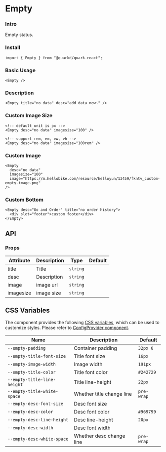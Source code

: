 # Empty

### Intro

Empty status.

### Install

```tsx
import { Empty } from "@quarkd/quark-react";
```

### Basic Usage

```tsx
<Empty />
```

### Description

```tsx
<Empty title="no data" desc="add data now~" />
```

### Custom Image Size

```tsx
<!-- default unit is px -->
<Empty desc="no data" imagesize="100" />

<!-- support rem, em, vw, vh -->
<Empty desc="no data" imagesize="100rem" />
```

### Custom Image

```tsx
<Empty
  desc="no data"
  imagesize="100"
  image="https://m.hellobike.com/resource/helloyun/13459/fkntv_custom-empty-image.png"
/>
```

### Custom Bottom

```tsx
<Empty desc="Go and Order" title="no order history">
  <div slot="footer">custom footer</div>
</Empty>
```

## API

### Props

| Attribute | Description | Type     | Default |
| --------- | ----------- | -------- | ------- |
| title     | Title       | `string` |         |
| desc      | Description | `string` |         |
| image     | image url   | `string` |         |
| imagesize | image size  | `string` |         |

## CSS Variables

The component provides the following [CSS variables](https://developer.mozilla.org/zh-CN/docs/Web/CSS/Using_CSS_custom_properties), which can be used to customize styles. Please refer to [ConfigProvider component](#/zh-CN/guide/theme).

| Name                        | Description               | Default    |
| --------------------------- | ------------------------- | ---------- |
| `--empty-padding` | Container padding         | `32px 0`   |
| `--empty-title-font-size`   | Title font size           | `16px`     |
| `--empty-image-width`       | Image width               | `191px`    |
| `--empty-title-color`       | Title font color          | `#242729`  |
| `--empty-title-line-height` | Title line-height         | `22px`     |
| `--empty-title-white-space` | Whether title change line | `pre-wrap` |
| `--empty-desc-font-size`    | Desc font size            |
| `--empty-desc-color`        | Desc font color           | `#969799`  |
| `--empty-desc-line-height`  | Desc line-height          | `20px`     |
| `--empty-desc-width`        | Desc font width           |
| `--empty-desc-white-space`  | Whether desc change line  | `pre-wrap` |
